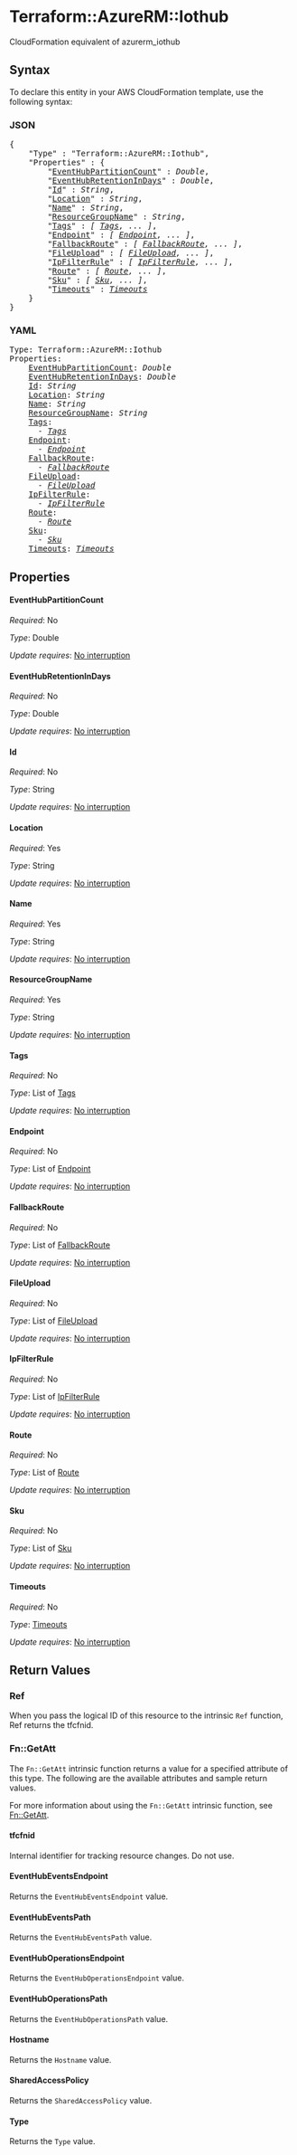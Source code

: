 # Terraform::AzureRM::Iothub

CloudFormation equivalent of azurerm_iothub

## Syntax

To declare this entity in your AWS CloudFormation template, use the following syntax:

### JSON

<pre>
{
    "Type" : "Terraform::AzureRM::Iothub",
    "Properties" : {
        "<a href="#eventhubpartitioncount" title="EventHubPartitionCount">EventHubPartitionCount</a>" : <i>Double</i>,
        "<a href="#eventhubretentionindays" title="EventHubRetentionInDays">EventHubRetentionInDays</a>" : <i>Double</i>,
        "<a href="#id" title="Id">Id</a>" : <i>String</i>,
        "<a href="#location" title="Location">Location</a>" : <i>String</i>,
        "<a href="#name" title="Name">Name</a>" : <i>String</i>,
        "<a href="#resourcegroupname" title="ResourceGroupName">ResourceGroupName</a>" : <i>String</i>,
        "<a href="#tags" title="Tags">Tags</a>" : <i>[ <a href="tags.md">Tags</a>, ... ]</i>,
        "<a href="#endpoint" title="Endpoint">Endpoint</a>" : <i>[ <a href="endpoint.md">Endpoint</a>, ... ]</i>,
        "<a href="#fallbackroute" title="FallbackRoute">FallbackRoute</a>" : <i>[ <a href="fallbackroute.md">FallbackRoute</a>, ... ]</i>,
        "<a href="#fileupload" title="FileUpload">FileUpload</a>" : <i>[ <a href="fileupload.md">FileUpload</a>, ... ]</i>,
        "<a href="#ipfilterrule" title="IpFilterRule">IpFilterRule</a>" : <i>[ <a href="ipfilterrule.md">IpFilterRule</a>, ... ]</i>,
        "<a href="#route" title="Route">Route</a>" : <i>[ <a href="route.md">Route</a>, ... ]</i>,
        "<a href="#sku" title="Sku">Sku</a>" : <i>[ <a href="sku.md">Sku</a>, ... ]</i>,
        "<a href="#timeouts" title="Timeouts">Timeouts</a>" : <i><a href="timeouts.md">Timeouts</a></i>
    }
}
</pre>

### YAML

<pre>
Type: Terraform::AzureRM::Iothub
Properties:
    <a href="#eventhubpartitioncount" title="EventHubPartitionCount">EventHubPartitionCount</a>: <i>Double</i>
    <a href="#eventhubretentionindays" title="EventHubRetentionInDays">EventHubRetentionInDays</a>: <i>Double</i>
    <a href="#id" title="Id">Id</a>: <i>String</i>
    <a href="#location" title="Location">Location</a>: <i>String</i>
    <a href="#name" title="Name">Name</a>: <i>String</i>
    <a href="#resourcegroupname" title="ResourceGroupName">ResourceGroupName</a>: <i>String</i>
    <a href="#tags" title="Tags">Tags</a>: <i>
      - <a href="tags.md">Tags</a></i>
    <a href="#endpoint" title="Endpoint">Endpoint</a>: <i>
      - <a href="endpoint.md">Endpoint</a></i>
    <a href="#fallbackroute" title="FallbackRoute">FallbackRoute</a>: <i>
      - <a href="fallbackroute.md">FallbackRoute</a></i>
    <a href="#fileupload" title="FileUpload">FileUpload</a>: <i>
      - <a href="fileupload.md">FileUpload</a></i>
    <a href="#ipfilterrule" title="IpFilterRule">IpFilterRule</a>: <i>
      - <a href="ipfilterrule.md">IpFilterRule</a></i>
    <a href="#route" title="Route">Route</a>: <i>
      - <a href="route.md">Route</a></i>
    <a href="#sku" title="Sku">Sku</a>: <i>
      - <a href="sku.md">Sku</a></i>
    <a href="#timeouts" title="Timeouts">Timeouts</a>: <i><a href="timeouts.md">Timeouts</a></i>
</pre>

## Properties

#### EventHubPartitionCount

_Required_: No

_Type_: Double

_Update requires_: [No interruption](https://docs.aws.amazon.com/AWSCloudFormation/latest/UserGuide/using-cfn-updating-stacks-update-behaviors.html#update-no-interrupt)

#### EventHubRetentionInDays

_Required_: No

_Type_: Double

_Update requires_: [No interruption](https://docs.aws.amazon.com/AWSCloudFormation/latest/UserGuide/using-cfn-updating-stacks-update-behaviors.html#update-no-interrupt)

#### Id

_Required_: No

_Type_: String

_Update requires_: [No interruption](https://docs.aws.amazon.com/AWSCloudFormation/latest/UserGuide/using-cfn-updating-stacks-update-behaviors.html#update-no-interrupt)

#### Location

_Required_: Yes

_Type_: String

_Update requires_: [No interruption](https://docs.aws.amazon.com/AWSCloudFormation/latest/UserGuide/using-cfn-updating-stacks-update-behaviors.html#update-no-interrupt)

#### Name

_Required_: Yes

_Type_: String

_Update requires_: [No interruption](https://docs.aws.amazon.com/AWSCloudFormation/latest/UserGuide/using-cfn-updating-stacks-update-behaviors.html#update-no-interrupt)

#### ResourceGroupName

_Required_: Yes

_Type_: String

_Update requires_: [No interruption](https://docs.aws.amazon.com/AWSCloudFormation/latest/UserGuide/using-cfn-updating-stacks-update-behaviors.html#update-no-interrupt)

#### Tags

_Required_: No

_Type_: List of <a href="tags.md">Tags</a>

_Update requires_: [No interruption](https://docs.aws.amazon.com/AWSCloudFormation/latest/UserGuide/using-cfn-updating-stacks-update-behaviors.html#update-no-interrupt)

#### Endpoint

_Required_: No

_Type_: List of <a href="endpoint.md">Endpoint</a>

_Update requires_: [No interruption](https://docs.aws.amazon.com/AWSCloudFormation/latest/UserGuide/using-cfn-updating-stacks-update-behaviors.html#update-no-interrupt)

#### FallbackRoute

_Required_: No

_Type_: List of <a href="fallbackroute.md">FallbackRoute</a>

_Update requires_: [No interruption](https://docs.aws.amazon.com/AWSCloudFormation/latest/UserGuide/using-cfn-updating-stacks-update-behaviors.html#update-no-interrupt)

#### FileUpload

_Required_: No

_Type_: List of <a href="fileupload.md">FileUpload</a>

_Update requires_: [No interruption](https://docs.aws.amazon.com/AWSCloudFormation/latest/UserGuide/using-cfn-updating-stacks-update-behaviors.html#update-no-interrupt)

#### IpFilterRule

_Required_: No

_Type_: List of <a href="ipfilterrule.md">IpFilterRule</a>

_Update requires_: [No interruption](https://docs.aws.amazon.com/AWSCloudFormation/latest/UserGuide/using-cfn-updating-stacks-update-behaviors.html#update-no-interrupt)

#### Route

_Required_: No

_Type_: List of <a href="route.md">Route</a>

_Update requires_: [No interruption](https://docs.aws.amazon.com/AWSCloudFormation/latest/UserGuide/using-cfn-updating-stacks-update-behaviors.html#update-no-interrupt)

#### Sku

_Required_: No

_Type_: List of <a href="sku.md">Sku</a>

_Update requires_: [No interruption](https://docs.aws.amazon.com/AWSCloudFormation/latest/UserGuide/using-cfn-updating-stacks-update-behaviors.html#update-no-interrupt)

#### Timeouts

_Required_: No

_Type_: <a href="timeouts.md">Timeouts</a>

_Update requires_: [No interruption](https://docs.aws.amazon.com/AWSCloudFormation/latest/UserGuide/using-cfn-updating-stacks-update-behaviors.html#update-no-interrupt)

## Return Values

### Ref

When you pass the logical ID of this resource to the intrinsic `Ref` function, Ref returns the tfcfnid.

### Fn::GetAtt

The `Fn::GetAtt` intrinsic function returns a value for a specified attribute of this type. The following are the available attributes and sample return values.

For more information about using the `Fn::GetAtt` intrinsic function, see [Fn::GetAtt](https://docs.aws.amazon.com/AWSCloudFormation/latest/UserGuide/intrinsic-function-reference-getatt.html).

#### tfcfnid

Internal identifier for tracking resource changes. Do not use.

#### EventHubEventsEndpoint

Returns the <code>EventHubEventsEndpoint</code> value.

#### EventHubEventsPath

Returns the <code>EventHubEventsPath</code> value.

#### EventHubOperationsEndpoint

Returns the <code>EventHubOperationsEndpoint</code> value.

#### EventHubOperationsPath

Returns the <code>EventHubOperationsPath</code> value.

#### Hostname

Returns the <code>Hostname</code> value.

#### SharedAccessPolicy

Returns the <code>SharedAccessPolicy</code> value.

#### Type

Returns the <code>Type</code> value.

